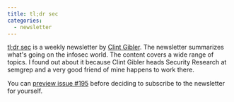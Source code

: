 ```yaml
---
title: tl;dr sec
categories:
  - newsletter
---
```

[tl;dr sec](https://tldrsec.com/) is a weekly newsletter by [Clint Gibler](https://twitter.com/clintgibler). The newsletter summarizes what's going on the infosec world. The content covers a wide range of topics. I found out about it because Clint Gibler heads Security Research at semgrep and a
very good friend of mine happens to work there.

You can [preview issue #195](https://tldrsec.com/p/tldr-sec-195) before deciding to subscribe to the newsletter for yourself.

